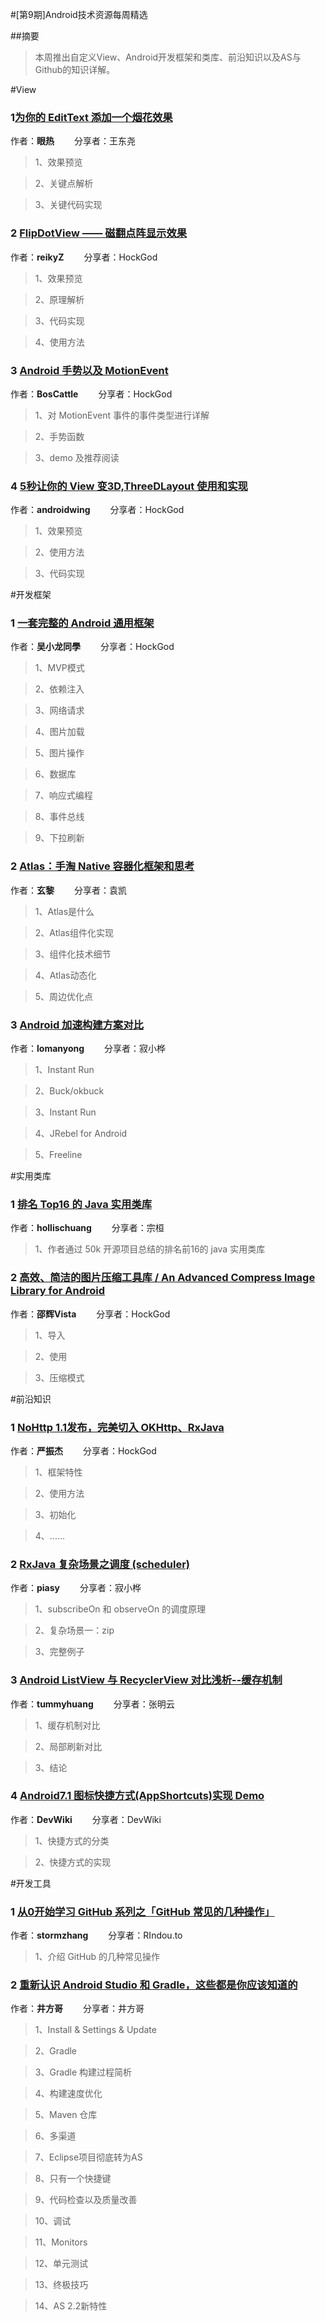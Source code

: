 #[第9期]Android技术资源每周精选


##摘要
>本周推出自定义View、Android开发框架和类库、前沿知识以及AS与Github的知识详解。

#View

### 1[为你的 EditText 添加一个烟花效果](http://www.jianshu.com/p/a001192aaa4b)

作者：**眼热** &emsp;&emsp;分享者：王东尧

>1、效果预览

>2、关键点解析

>3、关键代码实现

### 2 [FlipDotView —— 磁翻点阵显示效果](http://www.jianshu.com/p/4fcbb593f427)

作者：**reikyZ** &emsp;&emsp;分享者：HockGod

>1、效果预览

>2、原理解析

>3、代码实现

>4、使用方法

### 3 [Android 手势以及 MotionEvent](http://gold.xitu.io/entry/58023272a0bb9f00587ceb67?from=groupmessage&isappinstalled=0)

作者：**BosCattle** &emsp;&emsp;分享者：HockGod

>1、对 MotionEvent 事件的事件类型进行详解

>2、手势函数

>3、demo 及推荐阅读


### 4 [5秒让你的 View 变3D,ThreeDLayout 使用和实现](http://gold.xitu.io/post/5803aae00e3dd90057117559)

作者：**androidwing** &emsp;&emsp;分享者：HockGod

>1、效果预览

>2、使用方法

>3、代码实现

#开发框架

### 1 [一套完整的 Android 通用框架](http://mp.weixin.qq.com/s?__biz=MzI4MTQyNDg3Mg==&mid=2247483753&idx=1&sn=9a6a2052bfc4c58883b72bc02ba97210&chksm=eba827eedcdfaef805812de7e37ed7ddc6fb52244bd3f5b4bca26c225e5e91a42d3862f8c5ce&mpshare=1&scene=1&srcid=10205oQShZieNhvbRo0yQAty#rd)

作者：**吴小龙同學** &emsp;&emsp;分享者：HockGod

>1、MVP模式

>2、依赖注入

>3、网络请求

>4、图片加载

>5、图片操作

>6、数据库

>7、响应式编程

>8、事件总线

>9、下拉刷新


### 2 [Atlas：手淘 Native 容器化框架和思考](http://mp.weixin.qq.com/s?__biz=MzA3ODg4MDk0Ng==&mid=2651112809&idx=1&sn=8d45d8960acde6128b121fb10a6d7bb7&chksm=844c6cb4b33be5a24cd462aa2fa96ce206877e0a87959df9aba03826d6be045dcaf6b9748739&mpshare=1&scene=1&srcid=1019jjkjbYJCdkgj2j1wQqTK#rd)

作者：**玄黎** &emsp;&emsp;分享者：袁凯

>1、Atlas是什么

>2、Atlas组件化实现

>3、组件化技术细节

>4、Atlas动态化

>5、周边优化点


### 3 [Android 加速构建方案对比](http://www.diycode.cc/topics/368)

作者：**lomanyong** &emsp;&emsp;分享者：寂小桦

>1、Instant Run

>2、Buck/okbuck

>3、Instant Run

>4、JRebel for Android

>5、Freeline



#实用类库

### 1 [排名 Top16 的 Java 实用类库](http://www.hollischuang.com/archives/1606)

作者：**hollischuang** &emsp;&emsp;分享者：宗桓

>1、作者通过 50k 开源项目总结的排名前16的 java 实用类库


### 2 [高效、简洁的图片压缩工具库 / An Advanced Compress Image Library for Android](http://gold.xitu.io/entry/58046376570c35006c82709c?from=groupmessage&isappinstalled=0)

作者：**邵辉Vista** &emsp;&emsp;分享者：HockGod

>1、导入

>2、使用

>3、压缩模式


#前沿知识

### 1 [NoHttp 1.1发布，完美切入 OKHttp、RxJava](http://gold.xitu.io/post/58038d1c570c35006c7ddc83)

作者：**严振杰** &emsp;&emsp;分享者：HockGod

>1、框架特性

>2、使用方法

>3、初始化 

>4、......

### 2 [RxJava 复杂场景之调度 (scheduler)](http://www.diycode.cc/topics/354)

作者：**piasy** &emsp;&emsp;分享者：寂小桦

>1、subscribeOn 和 observeOn 的调度原理

>2、复杂场景一：zip

>3、完整例子

### 3 [Android ListView 与 RecyclerView 对比浅析--缓存机制](http://mp.weixin.qq.com/s?__biz=MzAwNDY1ODY2OQ==&mid=2649286405&idx=1&sn=414e2d2eb577884ccee5c9076e8b8357&chksm=8334c387b4434a9124f5acd93f331968a44256b8374eeafb4b1857671072b3b6364e5ec38485&mpshare=1&scene=1&srcid=1021WRiw6K6yEuMcvwRJvTI4#rd)

作者：**tummyhuang** &emsp;&emsp;分享者：张明云

>1、缓存机制对比

>2、局部刷新对比

>3、结论

### 4 [Android7.1 图标快捷方式(AppShortcuts)实现 Demo](http://blog.devwiki.net/index.php/2016/10/20/android-app-shortcuts-demo.html?from=groupmessage&isappinstalled=0)

作者：**DevWiki** &emsp;&emsp;分享者：DevWiki

>1、快捷方式的分类

>2、快捷方式的实现

#开发工具

### 1 [从0开始学习 GitHub 系列之「GitHub 常见的几种操作」](https://zhuanlan.zhihu.com/p/22874072?from=groupmessage&isappinstalled=1)

作者：**stormzhang** &emsp;&emsp;分享者：RIndou.to

>1、介绍 GitHub 的几种常见操作

### 2 [重新认识 Android Studio 和 Gradle，这些都是你应该知道的](http://mp.weixin.qq.com/s?__biz=MzIwNjQ1NzQxNA==&mid=100000295&idx=1&sn=acd65433cf3a7eb2f3e54dd988e896d4&chksm=17201d0e205794181520342f8e9e34b57437ea1b66d6209cd3f7f115258efe351ed9e6726801&mpshare=1&scene=1&srcid=1017zHd8R1brY45njdG2lK88#rd)

作者：**井方哥** &emsp;&emsp;分享者：井方哥

>1、Install & Settings & Update

>2、Gradle

>3、Gradle 构建过程简析

>4、构建速度优化

>5、Maven 仓库

>6、多渠道

>7、Eclipse项目彻底转为AS

>8、只有一个快捷键

>9、代码检查以及质量改善

>10、调试

>11、Monitors

>12、单元测试

>13、终极技巧

>14、AS 2.2新特性


